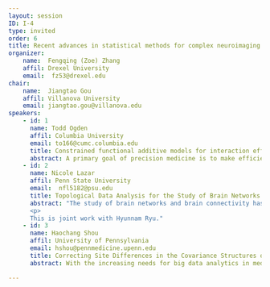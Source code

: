 ```yaml
---
layout: session
ID: I-4
type: invited
order: 6
title: Recent advances in statistical methods for complex neuroimaging data
organizer:
    name:  Fengqing (Zoe) Zhang
    affil: Drexel University        
    email:  fz53@drexel.edu
chair:
    name:  Jiangtao Gou
    affil: Villanova University        
    email: jiangtao.gou@villanova.edu
speakers:
    - id: 1
      name: Todd Ogden
      affil: Columbia University
      email: to166@cumc.columbia.edu
      title: Constrained functional additive models for interaction effects between a treatment and functional covariates
      abstract: A primary goal of precision medicine is to make efficient use of data gathered at the time a patient presents for treatment, including imaging and other high-dimensional data, to select the optimal treatment for each patient.  We present a functional additive regression model, uniquely constrained to represent the effect of the interaction between a categorical treatment variable and a potentially large number of pretreatment functional covariates on a response variable, while allowing the marginal effects of the covariates to remain unspecified.  This method simultaneously selects functional/scalar treatment effect modifiers that exhibit possibly nonlinear interactions with the treatment indicator and that are relevant for making optimal treatment decisions.  We present theoretical properties of the proposed method and demonstrate its performance on both simulated and real data.
    - id: 2
      name: Nicole Lazar
      affil: Penn State University
      email:  nfl5182@psu.edu
      title: Topological Data Analysis for the Study of Brain Networks
      abstract: "The study of brain networks and brain connectivity has increased in prominence in recent years.  In this talk, I will describe the use of topological data analysis (TDA) for brain networks.  In contrast to more traditional modes of analysis, TDA focuses on the topological features of a data set, and hence offers new insight into the brain network structure and characteristics.  The effectiveness of the approach will be demonstrated on both simulated and real data.
      <p>
      This is joint work with Hyunnam Ryu."
    - id: 3
      name: Haochang Shou
      affil: University of Pennsylvania
      email: hshou@pennmedicine.upenn.edu
      title: Correcting Site Differences in the Covariance Structures of Neuroimaging Data
      abstract: With the increasing needs for big data analytics in medical imaging, pooling and integrating data from multi-site studies has become critical. Yet site differences attributed to various sources including differences in scanner manufacturers, acquisition and preprocessing protocols are known to exist and might have substantial impact towards the analytic results. Recently, batch-effect corrections methods such as ComBat (Johnson et al. 2007; Fortin et al., 2017) have been successfully adapted to remove scanner and site differences in neuroimaging data in many large-scale studies. However, the existing methods have mostly been focusing on correcting the mean shifts and scale differences for individual dimension across sites. However, we demonstrate that the remaining site differences after applying the existing harmonization techniques could hinder the performance of multivariate pattern analysis (MVPA). This poses a concern in validities of multivariate testing as well as analyses for functional connectivity where the focus is on estimating the dependency structures between regions. We propose CovBat, a novel approach that extends ComBat and utilizes covariance decomposition to remove the unwanted spatially-dependent site deviations in the covariance structures. Further developments have been focusing on preserving the biologically-relevant variations by accounting for related covariates effects in the covariance for functional connectivity analysis. We will demonstrate their performances in the context of prediction and community detection using multimodal imaging data from the iSTAGING (imaging-based SysTem for AGing and NeurodeGenerative diseases) consortium. 

---
```

